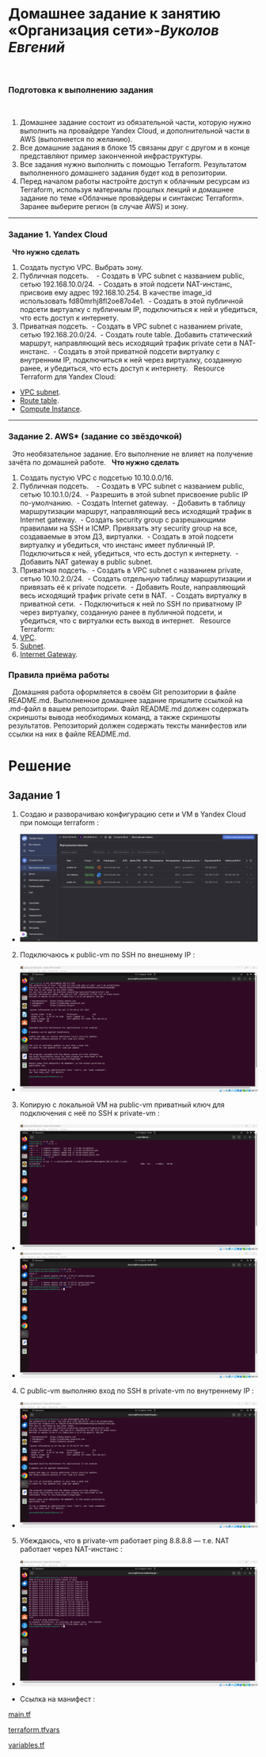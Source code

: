 # Домашнее задание к занятию «Организация сети»-***Вуколов Евгений***
 
### Подготовка к выполнению задания
 
1. Домашнее задание состоит из обязательной части, которую нужно выполнить на провайдере Yandex Cloud, и дополнительной части в AWS (выполняется по желанию). 
2. Все домашние задания в блоке 15 связаны друг с другом и в конце представляют пример законченной инфраструктуры.  
3. Все задания нужно выполнить с помощью Terraform. Результатом выполненного домашнего задания будет код в репозитории. 
4. Перед началом работы настройте доступ к облачным ресурсам из Terraform, используя материалы прошлых лекций и домашнее задание по теме «Облачные провайдеры и синтаксис Terraform». Заранее выберите регион (в случае AWS) и зону.
 
---
### Задание 1. Yandex Cloud 
 
**Что нужно сделать**
 
1. Создать пустую VPC. Выбрать зону.
2. Публичная подсеть.
 
 - Создать в VPC subnet с названием public, сетью 192.168.10.0/24.
 - Создать в этой подсети NAT-инстанс, присвоив ему адрес 192.168.10.254. В качестве image_id использовать fd80mrhj8fl2oe87o4e1.
 - Создать в этой публичной подсети виртуалку с публичным IP, подключиться к ней и убедиться, что есть доступ к интернету.
3. Приватная подсеть.
 - Создать в VPC subnet с названием private, сетью 192.168.20.0/24.
 - Создать route table. Добавить статический маршрут, направляющий весь исходящий трафик private сети в NAT-инстанс.
 - Создать в этой приватной подсети виртуалку с внутренним IP, подключиться к ней через виртуалку, созданную ранее, и убедиться, что есть доступ к интернету.
 
Resource Terraform для Yandex Cloud:
 
- [VPC subnet](https://registry.terraform.io/providers/yandex-cloud/yandex/latest/docs/resources/vpc_subnet).
- [Route table](https://registry.terraform.io/providers/yandex-cloud/yandex/latest/docs/resources/vpc_route_table).
- [Compute Instance](https://registry.terraform.io/providers/yandex-cloud/yandex/latest/docs/resources/compute_instance).
 
---
### Задание 2. AWS* (задание со звёздочкой)
 
Это необязательное задание. Его выполнение не влияет на получение зачёта по домашней работе.
 
**Что нужно сделать**
 
1. Создать пустую VPC с подсетью 10.10.0.0/16.
2. Публичная подсеть.
 
 - Создать в VPC subnet с названием public, сетью 10.10.1.0/24.
 - Разрешить в этой subnet присвоение public IP по-умолчанию.
 - Создать Internet gateway.
 - Добавить в таблицу маршрутизации маршрут, направляющий весь исходящий трафик в Internet gateway.
 - Создать security group с разрешающими правилами на SSH и ICMP. Привязать эту security group на все, создаваемые в этом ДЗ, виртуалки.
 - Создать в этой подсети виртуалку и убедиться, что инстанс имеет публичный IP. Подключиться к ней, убедиться, что есть доступ к интернету.
 - Добавить NAT gateway в public subnet.
3. Приватная подсеть.
 - Создать в VPC subnet с названием private, сетью 10.10.2.0/24.
 - Создать отдельную таблицу маршрутизации и привязать её к private подсети.
 - Добавить Route, направляющий весь исходящий трафик private сети в NAT.
 - Создать виртуалку в приватной сети.
 - Подключиться к ней по SSH по приватному IP через виртуалку, созданную ранее в публичной подсети, и убедиться, что с виртуалки есть выход в интернет.
 
Resource Terraform:
 
1. [VPC](https://registry.terraform.io/providers/hashicorp/aws/latest/docs/resources/vpc).
1. [Subnet](https://registry.terraform.io/providers/hashicorp/aws/latest/docs/resources/subnet).
1. [Internet Gateway](https://registry.terraform.io/providers/hashicorp/aws/latest/docs/resources/internet_gateway).
 
### Правила приёма работы
 
Домашняя работа оформляется в своём Git репозитории в файле README.md. Выполненное домашнее задание пришлите ссылкой на .md-файл в вашем репозитории.
Файл README.md должен содержать скриншоты вывода необходимых команд, а также скриншоты результатов.
Репозиторий должен содержать тексты манифестов или ссылки на них в файле README.md.


# **Решение**

## **Задание 1**

1. Создаю и разворачиваю конфигурацию сети и VM в Yandex Cloud при помощи terraform :

- ![scrin](https://github.com/Evgenii-379/15.1.md-Networking/blob/main/Снимок%20экрана%202025-04-17%20113340.png)

2. Подключаюсь к public-vm по SSH по внешнему IP :
 
- ![scrin](https://github.com/Evgenii-379/15.1.md-Networking/blob/main/Снимок%20экрана%202025-04-17%20114103.png)

3. Копирую с локальной VM на public-vm приватный ключ для подключения с неё по SSH к private-vm :

- ![scrin](https://github.com/Evgenii-379/15.1.md-Networking/blob/main/Снимок%20экрана%202025-04-17%20114904.png)
- ![scrin](https://github.com/Evgenii-379/15.1.md-Networking/blob/main/Снимок%20экрана%202025-04-17%20114940.png)

4. С public-vm выполняю вход по SSH в private-vm по внутреннему IP :

- ![scrin](https://github.com/Evgenii-379/15.1.md-Networking/blob/main/Снимок%20экрана%202025-04-17%20115053.png)

5. Убеждаюсь, что в private-vm работает ping 8.8.8.8 — т.е. NAT работает через NAT-инстанс : 

- ![scrin](https://github.com/Evgenii-379/15.1.md-Networking/blob/main/Снимок%20экрана%202025-04-17%20115308.png)

- Ссылка на манифест : 

[main.tf](https://github.com/Evgenii-379/15.1.md-Networking/blob/main/project_vpc/main.tf)

[terraform.tfvars](https://github.com/Evgenii-379/15.1.md-Networking/blob/main/project_vpc/terraform.tfvars)

[variables.tf](https://github.com/Evgenii-379/15.1.md-Networking/blob/main/project_vpc/variables.tf)



































